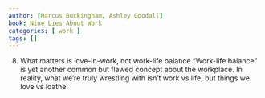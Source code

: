 ```yaml
---
author: [Marcus Buckingham, Ashley Goodall]
book: Nine Lies About Work
categories: [ work ]
tags: []
---
```

8. What matters is love-in-work, not work-life balance
“Work-life balance” is yet another common but flawed concept about the workplace. In reality, what we’re truly wrestling with isn’t work vs life, but things we love vs loathe.

